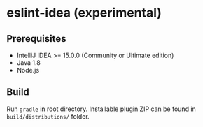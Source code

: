 # eslint-idea (experimental)

## Prerequisites

* IntelliJ IDEA >= 15.0.0 (Community or Ultimate edition)
* Java 1.8
* Node.js

## Build

Run `gradle` in root directory. Installable plugin ZIP can be found in `build/distributions/` folder.
